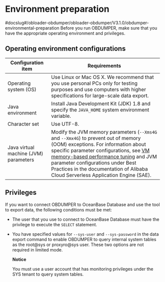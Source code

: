 Environment preparation 
============================================
#docslug#/obloader-obdumper/obloader-obdumper/V3.1.0/obdumper-environmental-preparation
Before you run OBDUMPER, make sure that you have the appropriate operating environment and privileges. 

Operating environment configurations 
---------------------------------------------------------



|        **Configuration item**         |                                                                                                                                                                                      **Requirements**                                                                                                                                                                                       |
|---------------------------------------|---------------------------------------------------------------------------------------------------------------------------------------------------------------------------------------------------------------------------------------------------------------------------------------------------------------------------------------------------------------------------------------------|
| Operating system (OS)                 | Use Linux or Mac OS X.  We recommend that you use personal PCs only for testing purposes and use computers with higher specifications for large-scale data export.                                                                                                                                                                                                          |
| Java environment                      | Install Java Development Kit (JDK) 1.8 and specify the `JAVA_HOME` system environment variable.                                                                                                                                                                                                                                                                                             |
| Character set                         | Use UTF-8.                                                                                                                                                                                                                                                                                                                                                                                  |
| Java virtual machine (JVM) parameters | Modify the JVM memory parameters (`--Xms4G` and `--Xmx4G`) to prevent out of memory (OOM) exceptions. For information about specific parameter configurations, see [VM memory-based performance tuning](/zh-CN/4.OBDUMPER/2.obdumper-user-guide/5.obdumper-performance-tuning.md) and JVM parameter configurations under Best Practices in the documentation of Alibaba Cloud Serverless Application Engine (SAE). |



Privileges 
-------------------------------

If you want to connect OBDUMPER to OceanBase Database and use the tool to export data, the following conditions must be met:

* The user that you use to connect to OceanBase Database must have the privilege to execute the `SELECT` statement.

  

* You have specified values for `--sys-user` and `--sys-password` in the data export command to enable OBDUMPER to query internal system tables as the root@sys or proxyro@sys user. These two options are not required in limited mode. 

  **Notice**

  
  You must use a user account that has monitoring privileges under the SYS tenant to query system tables.
  



